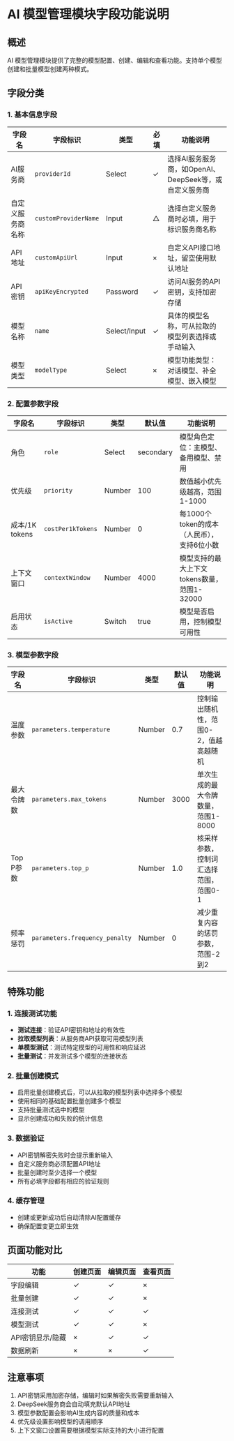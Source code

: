 # AI 模型管理模块字段功能说明

## 概述
AI 模型管理模块提供了完整的模型配置、创建、编辑和查看功能。支持单个模型创建和批量模型创建两种模式。

## 字段分类

### 1. 基本信息字段

| 字段名 | 字段标识 | 类型 | 必填 | 功能说明 |
|--------|----------|------|------|----------|
| AI服务商 | `providerId` | Select | ✓ | 选择AI服务服务商，如OpenAI、DeepSeek等，或自定义服务商 |
| 自定义服务商名称 | `customProviderName` | Input | △ | 选择自定义服务商时必填，用于标识服务商名称 |
| API地址 | `customApiUrl` | Input | × | 自定义API接口地址，留空使用默认地址 |
| API密钥 | `apiKeyEncrypted` | Password | ✓ | 访问AI服务的API密钥，支持加密存储 |
| 模型名称 | `name` | Select/Input | ✓ | 具体的模型名称，可从拉取的模型列表选择或手动输入 |
| 模型类型 | `modelType` | Select | × | 模型功能类型：对话模型、补全模型、嵌入模型 |

### 2. 配置参数字段

| 字段名 | 字段标识 | 类型 | 默认值 | 功能说明 |
|--------|----------|------|--------|----------|
| 角色 | `role` | Select | secondary | 模型角色定位：主模型、备用模型、禁用 |
| 优先级 | `priority` | Number | 100 | 数值越小优先级越高，范围1-1000 |
| 成本/1K tokens | `costPer1kTokens` | Number | 0 | 每1000个token的成本（人民币），支持6位小数 |
| 上下文窗口 | `contextWindow` | Number | 4000 | 模型支持的最大上下文tokens数量，范围1-32000 |
| 启用状态 | `isActive` | Switch | true | 模型是否启用，控制模型可用性 |

### 3. 模型参数字段

| 字段名 | 字段标识 | 类型 | 默认值 | 功能说明 |
|--------|----------|------|--------|----------|
| 温度参数 | `parameters.temperature` | Number | 0.7 | 控制输出随机性，范围0-2，值越高越随机 |
| 最大令牌数 | `parameters.max_tokens` | Number | 3000 | 单次生成的最大令牌数量，范围1-8000 |
| Top P参数 | `parameters.top_p` | Number | 1.0 | 核采样参数，控制词汇选择范围，范围0-1 |
| 频率惩罚 | `parameters.frequency_penalty` | Number | 0 | 减少重复内容的惩罚参数，范围-2到2 |

## 特殊功能

### 1. 连接测试功能
- **测试连接**：验证API密钥和地址的有效性
- **拉取模型列表**：从服务商API获取可用模型列表
- **单模型测试**：测试特定模型的可用性和响应延迟
- **批量测试**：并发测试多个模型的连接状态

### 2. 批量创建模式
- 启用批量创建模式后，可以从拉取的模型列表中选择多个模型
- 使用相同的基础配置批量创建多个模型
- 支持批量测试选中的模型
- 显示创建成功和失败的统计信息

### 3. 数据验证
- API密钥解密失败时会提示重新输入
- 自定义服务商必须配置API地址
- 批量创建时至少选择一个模型
- 所有必填字段都有相应的验证规则

### 4. 缓存管理
- 创建或更新成功后自动清除AI配置缓存
- 确保配置变更立即生效

## 页面功能对比

| 功能 | 创建页面 | 编辑页面 | 查看页面 |
|------|----------|----------|----------|
| 字段编辑 | ✓ | ✓ | × |
| 批量创建 | ✓ | ✓ | × |
| 连接测试 | ✓ | ✓ | ✓ |
| 模型测试 | ✓ | ✓ | × |
| API密钥显示/隐藏 | × | ✓ | ✓ |
| 数据刷新 | × | × | ✓ |

## 注意事项
1. API密钥采用加密存储，编辑时如果解密失败需要重新输入
2. DeepSeek服务商会自动填充默认API地址
3. 模型参数配置会影响AI生成内容的质量和成本
4. 优先级设置影响模型的调用顺序
5. 上下文窗口设置需要根据模型实际支持的大小进行配置
